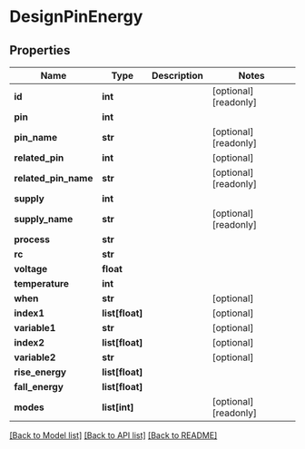 # DesignPinEnergy

## Properties
Name | Type | Description | Notes
------------ | ------------- | ------------- | -------------
**id** | **int** |  | [optional] [readonly] 
**pin** | **int** |  | 
**pin_name** | **str** |  | [optional] [readonly] 
**related_pin** | **int** |  | [optional] 
**related_pin_name** | **str** |  | [optional] [readonly] 
**supply** | **int** |  | 
**supply_name** | **str** |  | [optional] [readonly] 
**process** | **str** |  | 
**rc** | **str** |  | 
**voltage** | **float** |  | 
**temperature** | **int** |  | 
**when** | **str** |  | [optional] 
**index1** | **list[float]** |  | [optional] 
**variable1** | **str** |  | [optional] 
**index2** | **list[float]** |  | [optional] 
**variable2** | **str** |  | [optional] 
**rise_energy** | **list[float]** |  | 
**fall_energy** | **list[float]** |  | 
**modes** | **list[int]** |  | [optional] [readonly] 

[[Back to Model list]](../README.md#documentation-for-models) [[Back to API list]](../README.md#documentation-for-api-endpoints) [[Back to README]](../README.md)


